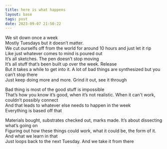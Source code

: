 ```yaml
---
title: here is what happens
layout: base
tags: post
date: 2023-09-07 21:50:22
---
```


We sit down once a week  
Mostly Tuesdays but it doesn’t matter.    
We cut ourselfs off from the world for around 10 hours and just let it rip  
Like just whatever comes to mind is poured out  
It’s all sketches. The pen doesn’t stop moving  
It’s all stuff that’s been built up over the week. Release  
But it takes a while to get into it. A lot of bad things are synthesized but you can’t stop there  
Just keep doing more and more. Grind it out, see it through

Bad thing is most of the good stuff is impossible  
That’s how you know it’s good, when it’s not realistic. When it can't work, couldn’t possibly connect   
And that leads to whatever else needs to happen in the week  
Everything is based off that

Materials bought, substrates checked out, marks made. It’s about dissecting what’s going on  
Figuring out how these things could work, what it could be, the form of it. And what we learn in that  
Just loops back to the next Tuesday. And we take it from there